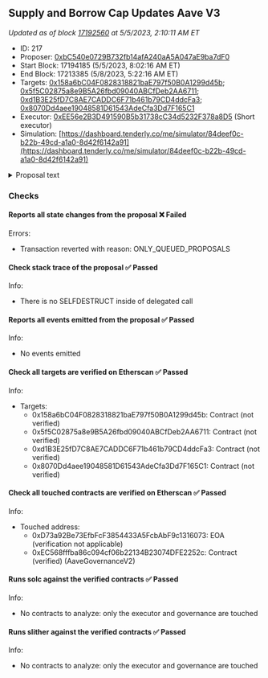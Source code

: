 ## Supply and Borrow Cap Updates Aave V3

_Updated as of block [17192560](https://etherscan.io/block/17192560) at 5/5/2023, 2:10:11 AM ET_

- ID: 217
- Proposer: [0xbC540e0729B732fb14afA240aA5A047aE9ba7dF0](https://etherscan.io/address/0xbC540e0729B732fb14afA240aA5A047aE9ba7dF0)
- Start Block: 17194185 (5/5/2023, 8:02:16 AM ET)
- End Block: 17213385 (5/8/2023, 5:22:16 AM ET)
- Targets: [0x158a6bC04F0828318821baE797f50B0A1299d45b](https://etherscan.io/address/0x158a6bC04F0828318821baE797f50B0A1299d45b#code); [0x5f5C02875a8e9B5A26fbd09040ABCfDeb2AA6711](https://etherscan.io/address/0x5f5C02875a8e9B5A26fbd09040ABCfDeb2AA6711#code); [0xd1B3E25fD7C8AE7CADDC6F71b461b79CD4ddcFa3](https://etherscan.io/address/0xd1B3E25fD7C8AE7CADDC6F71b461b79CD4ddcFa3#code); [0x8070Dd4aee19048581D61543AdeCfa3Dd7F165C1](https://etherscan.io/address/0x8070Dd4aee19048581D61543AdeCfa3Dd7F165C1#code)
- Executor: [0xEE56e2B3D491590B5b31738cC34d5232F378a8D5](https://etherscan.io/address/0xEE56e2B3D491590B5b31738cC34d5232F378a8D5) (Short executor)
- Simulation: [https://dashboard.tenderly.co/me/simulator/84deef0c-b22b-49cd-a1a0-8d42f6142a91](https://dashboard.tenderly.co/me/simulator/84deef0c-b22b-49cd-a1a0-8d42f6142a91)

<details>
  <summary>Proposal text</summary>

# Simple Summary

A proposal to increase supply and borrow caps for the following caps on Aave V3:

- Ethereum - wstETH
- Arbitrum - WBTC, WETH
- Optimism - WBTC, wstETH
- Polygon - LINK, WBTC

# Motivation

The objective of this proposal is to recommend updated supply and borrow caps for V3 assets that have reached high utilization of either cap. The recommendations provided in this proposal were derived using Chaos Labs’ Updated Supply and Borrow Cap Methodology

The objective of this proposal is to recommend updated supply and borrow caps for V3 assets that have recently reached over 75% utilization of either cap, and our methodologies allow for an increase of the caps.

The recommendations provided in this proposal were derived using Chaos Labs’ [Supply and Borrow Cap Methodology](https://governance.aave.com/t/chaos-labs-supply-cap-methodology/12842).

The respective governance forum discussion is linked below:

- **[[ARFC] Chaos Labs Supply and Borrow Cap Updates - 04.21.2023](https://governance.aave.com/t/arfc-chaos-labs-supply-and-borrow-cap-updates-04-21-2023/12845)**

# Specification

The following risk parameter proposal is presented below:

| Chain    | Asset  | Current Supply Cap | Recommended Supply Cap | Current Borrow Cap | Recommended Borrow Cap |
| -------- | ------ | ------------------ | ---------------------- | ------------------ | ---------------------- |
| Ethereum | wstETH | 200,000            | No Change              | 6,000              | 12,000                 |
| Arbitrum | WBTC   | 2,100              | 4,200                  | 1,115              | No Change              |
| Arbitrum | WETH   | 35,280             | 70,000                 | 11,170             | 20,000                 |
| Optimism | wstETH | 6,000              | 12,000                 | 940                | No Change              |
| Optimism | WBTC   | 620                | 1200                   | 250                | No Change              |
| Polygon  | LINK   | 297,640            | 370,000                | 163,700            | No Change              |
| Polygon  | WBTC   | 1,550              | 3,100                  | 851                | No Change              |

# References

[Forum Post](https://governance.aave.com/t/arfc-chaos-labs-supply-and-borrow-cap-updates-04-21-2023/12845)

Tests: [Ethereum](https://github.com/bgd-labs/aave-proposals/blob/main/src/AaveV3SupplyBorrowUpdate_20230427/AaveV3ETHSupplyBorrowUpdate_20230427_test.t.sol), [Polygon](https://github.com/bgd-labs/aave-proposals/blob/main/src/AaveV3SupplyBorrowUpdate_20230427/AaveV3POLSupplyBorrowUpdate_20230427_test.t.sol)
, [Optimism](https://github.com/bgd-labs/aave-proposals/blob/main/src/AaveV3SupplyBorrowUpdate_20230427/AaveV3OPSupplyBorrowUpdate_20230427_test.t.sol), [Arbitrum](https://github.com/bgd-labs/aave-proposals/blob/main/src/AaveV3SupplyBorrowUpdate_20230427/AaveV3ARBSupplyBorrowUpdate_20230427_test.t.sol)

Proposal payload implementation: [Ethereum](https://github.com/bgd-labs/aave-proposals/blob/main/src/AaveV3SupplyBorrowUpdate_20230427/AaveV3ETHSupplyBorrowUpdate_20230427.sol), [Polygon](https://github.com/bgd-labs/aave-proposals/blob/main/src/AaveV3SupplyBorrowUpdate_20230427/AaveV3POLSupplyBorrowUpdate_20230427.sol)
, [Optimism](https://github.com/bgd-labs/aave-proposals/blob/main/src/AaveV3SupplyBorrowUpdate_20230427/AaveV3OPSupplyBorrowUpdate_20230427.sol), [Arbitrum](https://github.com/bgd-labs/aave-proposals/blob/main/src/AaveV3SupplyBorrowUpdate_20230427/AaveV3ARBSupplyBorrowUpdate_20230427.sol)

# Copyright

Copyright and related rights waived via [CC0](https://creativecommons.org/publicdomain/zero/1.0/).

</details>

### Checks

#### Reports all state changes from the proposal ❌ Failed

Errors:

- Transaction reverted with reason: ONLY_QUEUED_PROPOSALS

#### Check stack trace of the proposal ✅ Passed

Info:

- There is no SELFDESTRUCT inside of delegated call

#### Reports all events emitted from the proposal ✅ Passed

Info:

- No events emitted

#### Check all targets are verified on Etherscan ✅ Passed

Info:

- Targets:
  - 0x158a6bC04F0828318821baE797f50B0A1299d45b: Contract (not verified)
  - 0x5f5C02875a8e9B5A26fbd09040ABCfDeb2AA6711: Contract (not verified)
  - 0xd1B3E25fD7C8AE7CADDC6F71b461b79CD4ddcFa3: Contract (not verified)
  - 0x8070Dd4aee19048581D61543AdeCfa3Dd7F165C1: Contract (not verified)

#### Check all touched contracts are verified on Etherscan ✅ Passed

Info:

- Touched address:
  - 0xD73a92Be73EfbFcF3854433A5FcbAbF9c1316073: EOA (verification not applicable)
  - 0xEC568fffba86c094cf06b22134B23074DFE2252c: Contract (verified) (AaveGovernanceV2)

#### Runs solc against the verified contracts ✅ Passed

Info:

- No contracts to analyze: only the executor and governance are touched

#### Runs slither against the verified contracts ✅ Passed

Info:

- No contracts to analyze: only the executor and governance are touched
